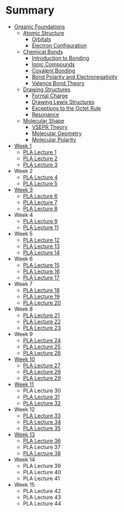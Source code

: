# Summary

* [Organic Foundations](README.md)
  * [Atomic Structure](atomic-structure.md)
    * [Orbitals](orbitals.md)
    * [Electron Configuration](electron-configuration.md)
  * [Chemical Bonds](chemical-bonds.md)
    * [Introduction to Bonding](introduction-to-bonding.md)
    * [Ionic Compounds](ionic-compounds.md)
    * [Covalent Bonding](covalent-bonding.md)
    * [Bond Polarity and Electronegativity](bond-polarity-and-electronegativity.md)
    * [Valence Bond Theory](valence-bond-theory.md)
  * [Drawing Structures](drawing-structures.md)
    * [Formal Charge](formal-charge.md)
    * [Drawing Lewis Structures](drawing-lewis-structures.md)
    * [Exceptions to the Octet Rule](exceptions-to-the-octet-rule.md)
    * [Resonance](resonance.md)
  * [Molecular Shape](molecular-shape.md)
    * [VSEPR Theory](vsepr-theory.md)
    * [Molecular Geometry](molecular-geometry.md)
    * [Molecular Polarity](molecular-polarity.md)
* [Week 1](chapter1.md)
  * [PLA Lecture 1](chapter1/pla-lecture-1.md)
  * [PLA Lecture 2](chapter1/pla-lecture-2.md)
  * [PLA Lecture 3](chapter1/pla-lecture-3.md)
* Week 2
  * [PLA Lecture 4](pla-lecture-4.md)
  * [PLA Lecture 5](pla-lecture-5.md)
* [Week 3](week-3.md)
  * [PLA Lecture 6](week-3/pla-lecture-6.md)
  * [PLA Lecture 7](week-3/pla-lecture-7.md)
  * [PLA Lecture 8](week-3/pla-lecture-8.md)
* Week 4
  * [PLA Lecture 9](pla-lecture-9.md)
  * [PLA Lecture 11](pla-lecture-11.md)
* Week 5
  * [PLA Lecture 12](pla-lecture-12.md)
  * [PLA Lecture 13](pla-lecture-13.md)
  * [PLA Lecture 14](pla-lecture-14.md)
* Week 6
  * [PLA Lecture 15](pla-lecture-15.md)
  * [PLA Lecture 16](pla-lecture-16.md)
  * [PLA Lecture 17](pla-lecture-17.md)
* Week 7
  * [PLA Lecture 18](pla-lecture-18.md)
  * [PLA Lecture 19](pla-lecture-19.md)
  * [PLA Lecture 20](pla-lecture-20.md)
* Week 8
  * [PLA Lecture 21](pla-lecture-21.md)
  * [PLA Lecture 22](pla-lecture-22.md)
  * [PLA Lecture 23](pla-lecture-23.md)
* Week 9
  * [PLA Lecture 24](pla-lecture-24.md)
  * [PLA Lecture 25](pla-lecture-25.md)
  * [PLA Lecture 26](pla-lecture-26.md)
* [Week 10](week-10.md)
  * [PLA Lecture 27](week-10/pla-lecture-27.md)
  * [PLA Lecture 28](week-10/pla-lecture-28.md)
  * [PLA Lecture 29](week-10/pla-lecture-29.md)
* [Week 11](week-11.md)
  * PLA Lecture 30
  * [PLA Lecture 31](week-11/pla-lecture-31.md)
  * [PLA Lecture 32](week-11/pla-lecture-32.md)
* Week 12
  * [PLA Lecture 33](pla-lecture-33.md)
  * [PLA Lecture 34](pla-lecture-34.md)
  * [PLA Lecture 35](pla-lecture-35.md)
* [Week 13](week-13.md)
  * [PLA Lecture 36](pla-lecture-36.md)
  * PLA Lecture 37
  * [PLA Lecture 38](pla-lecture-38.md)
* Week 14
  * PLA Lecture 39
  * PLA Lecture 40
  * PLA Lecture 41
* Week 15
  * PLA Lecture 42
  * PLA Lecture 43
  * PLA Lecture 44

